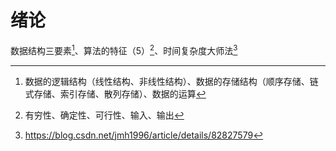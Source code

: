 # 绪论

数据结构三要素[^1]、算法的特征（5）[^2]、时间复杂度大师法[^3]

[^1]:数据的逻辑结构（线性结构、非线性结构）、数据的存储结构（顺序存储、链式存储、索引存储、散列存储）、数据的运算
[^2]:有穷性、确定性、可行性、输入、输出
[^3]:https://blog.csdn.net/jmh1996/article/details/82827579